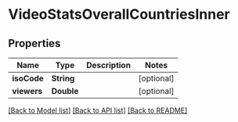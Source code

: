 # VideoStatsOverallCountriesInner

## Properties
Name | Type | Description | Notes
------------ | ------------- | ------------- | -------------
**isoCode** | **String** |  | [optional] 
**viewers** | **Double** |  | [optional] 

[[Back to Model list]](../README.md#documentation-for-models) [[Back to API list]](../README.md#documentation-for-api-endpoints) [[Back to README]](../README.md)


